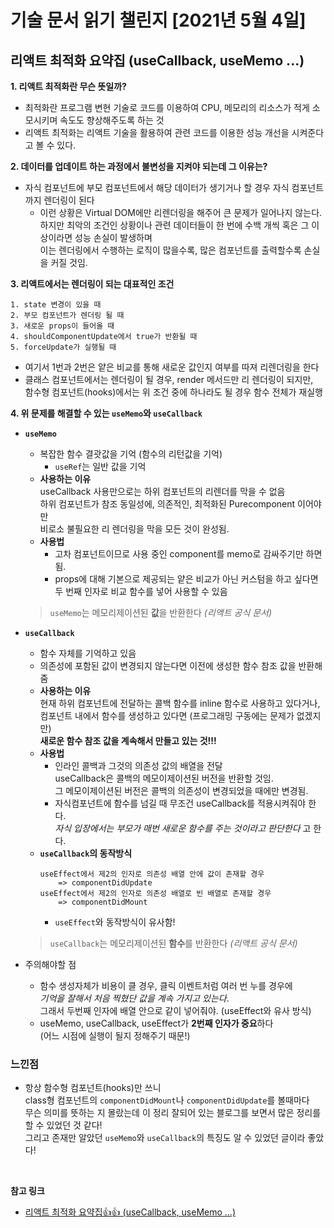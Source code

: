 # 기술 문서 읽기 챌린지 [2021년 5월 4일]

## **리액트 최적화 요약집 (useCallback, useMemo ...)**

**1. 리액트 최적화란 무슨 뜻일까?**

-   최적화란 프로그램 변현 기술로 코드를 이용하여 CPU, 메모리의 리소스가 적게 소모시키며 속도도 향상해주도록 하는 것
-   리액트 최적화는 리액트 기술을 활용하여 관련 코드를 이용한 성능 개선을 시켜준다고 볼 수 있다.

**2. 데이터를 업데이트 하는 과정에서 불변성을 지켜야 되는데 그 이유는?**

-   자식 컴포넌트에 부모 컴포넌트에서 해당 데이터가 생기거나 할 경우 자식 컴포넌트까지 렌더링이 된다
    -   이런 상황은 Virtual DOM에만 리렌더링을 해주어 큰 문제가 일어나지 않는다.  
         하지만 최악의 조건인 상황이나 관련 데이터들이 한 번에 수백 개씩 혹은 그 이상이라면 성능 손실이 발생하며  
         이는 렌더링에서 수행하는 로직이 많을수록, 많은 컴포넌트를 출력할수록 손실을 커질 것임.

**3. 리액트에서는 렌더링이 되는 대표적인 조건**

```
1. state 변경이 있을 때
2. 부모 컴포넌트가 렌더링 될 때
3. 새로운 props이 들어올 때
4. shouldComponentUpdate에서 true가 반환될 때
5. forceUpdate가 실행될 때
```

-   여기서 1번과 2번은 얕은 비교를 통해 새로운 값인지 여부를 따져 리렌더링을 한다
-   클래스 컴포넌트에서는 렌더링이 될 경우, render 메서드만 리 렌더링이 되지만,  
    함수형 컴포넌트(hooks)에서는 위 조건 중에 하나라도 될 경우 함수 전체가 재실행

**4. 위 문제를 해결할 수 있는 `useMemo`와 `useCallback`**

-   **`useMemo`**
    -   복잡한 함수 결괏값을 기억 (함수의 리턴값을 기억)
        -   `useRef`는 일반 값을 기억
    -   **사용하는 이유**  
         useCallback 사용만으로는 하위 컴포넌트의 리렌더를 막을 수 없음  
         하위 컴포넌트가 참조 동일성에, 의존적인, 최적화된 Purecomponent 이어야만  
         비로소 불필요한 리 렌더링을 막을 모든 것이 완성됨.
    -   **사용법**
        -   고차 컴포넌트이므로 사용 중인 component를 memo로 감싸주기만 하면 됨.
        -   props에 대해 기본으로 제공되는 얕은 비교가 아닌 커스텀을 하고 싶다면  
             두 번째 인자로 비교 함수를 넣어 사용할 수 있음
    > `useMemo`는 메모리제이션된 **값**을 반환한다 _(리액트 공식 문서)_

-   **`useCallback`**
    -   함수 자체를 기억하고 있음
    -   의존성에 포함된 값이 변경되지 않는다면 이전에 생성한 함수 참조 값을 반환해줌
    -   **사용하는 이유**  
         현재 하위 컴포넌트에 전달하는 콜백 함수를 inline 함수로 사용하고 있다거나,  
         컴포넌트 내에서 함수를 생성하고 있다면 (프로그래밍 구동에는 문제가 없겠지만)  
         **새로운 함수 참조 값을 계속해서 만들고 있는 것!!!**
    -   **사용법**
        -   인라인 콜백과 그것의 의존성 값의 배열을 전달  
             useCallback은 콜백의 메모이제이션된 버전을 반환할 것임.  
             그 메모이제이션된 버전은 콜백의 의존성이 변경되었을 때에만 변경됨.
        -   자식컴포넌트에 함수를 넘길 때 무조건 useCallback를 적용시켜줘야 한다.  
             _자식 입장에서는 부모가 매번 새로운 함수를 주는 것이라고 판단한다_ 고 한다.
    -   **`useCallback`의 동작방식**
        ```
        useEffect에서 제2의 인자로 의존성 배열 안에 값이 존재할 경우
            => componentDidUpdate
        useEffect에서 제2의 인자로 의존성 배열로 빈 배열로 존재할 경우
            => componentDidMount
        ```
        -   `useEffect`와 동작방식이 유사함!
    > `useCallback`는 메모리제이션된 **함수**를 반환한다 _(리액트 공식 문서)_

- 주의해야할 점
    - 함수 생성자체가 비용이 클 경우, 클릭 이벤트처럼 여러 번 누를 경우에  
        _기억을 잘해서 처음 찍혔단 값을 계속 가지고 있는다_.  
        그래서 두번째 인자에 배열 안으로 같이 넣어줘야. (useEffect와 유사 방식)
    - useMemo, useCallback, useEffect가 **2번째 인자가 중요**하다  
        (어느 시점에 실행이 될지 정해주기 때문!)

### 느낀점

-   항상 함수형 컴포넌트(hooks)만 쓰니  
    class형 컴포넌트의 `componentDidMount`나 `componentDidUpdate`를 볼때마다  
    무슨 의미를 뜻하는 지 몰랐는데 이 정리 잘되어 있는 블로그를 보면서 많은 정리를 할 수 있었던 것 같다!  
    그리고 존재만 알았던 `useMemo`와 `useCallback`의 특징도 알 수 있었던 글이라 좋았다!

<br/>

**참고 링크**

-   [리액트 최적화 요약집👍👍 (useCallback, useMemo ...)](https://juicyjerry.tistory.com/148)
